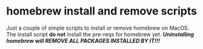 # homebrew install and remove scripts
Just a couple of simple scripts to install or remove homebrew on MacOS.
The install script **do not** install the pre-reqs for homebrew yet.
***Uninstalling homebrew will REMOVE ALL PACKAGES INSTALLED BY IT!!!***

